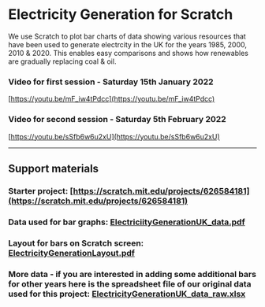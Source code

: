 # Electricity Generation for Scratch

We use Scratch to plot bar charts of data showing various resources that have been used to generate electrcity in the UK for the years 1985, 2000, 2010 & 2020.   This enables easy comparisons and shows how renewables are gradually replacing coal & oil.


### Video for first session - Saturday 15th January 2022

[https://youtu.be/mF_iw4tPdcc](https://youtu.be/mF_iw4tPdcc)

### Video for second session - Saturday 5th February 2022

[https://youtu.be/sSfb6w6u2xU](https://youtu.be/sSfb6w6u2xU)

---

## Support materials

### Starter project: [https://scratch.mit.edu/projects/626584181](https://scratch.mit.edu/projects/626584181)

### Data used for bar graphs: [ElectriciityGenerationUK_data.pdf](ElectriciityGenerationUK_data.pdf)

### Layout for bars on Scratch screen: [ElectricityGenerationLayout.pdf](ElectricityGenerationLayout.pdf)


### More data - if you are interested in adding some additional bars for other years here is the spreadsheet file of our original data used for this project: [ElectricityGenerationUK_data_raw.xlsx](ElectricityGenerationUK_data_raw.xlsx)
